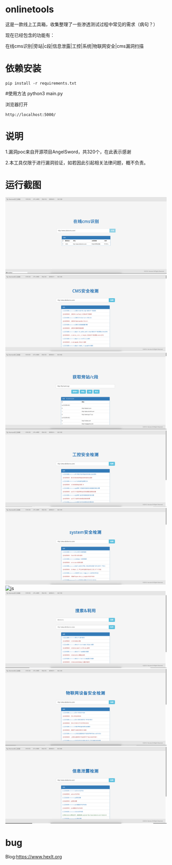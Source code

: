 # onlinetools
这是一款线上工具箱，收集整理了一些渗透测试过程中常见的需求（病句？）

现在已经包含的功能有：

在线cms识别|旁站|c段|信息泄露|工控|系统|物联网安全|cms漏洞扫描




# 依赖安装
    pip install -r requirements.txt

#使用方法
    python3 main.py

浏览器打开

    http://localhost:5000/


# 说明
1.漏洞poc来自开源项目AngelSword，共320个，在此表示感谢

2.本工具仅限于进行漏洞验证，如若因此引起相关法律问题，概不负责。




# 运行截图

![cmsreg](/img/cms.png)
![cmsvuln](/img/cmsaq.png)
![pang](/img/pang.png)
![industrial](/img/industrial.png)
![system](/img/system.png)
![js](/img/jsfuck.png)
![search](/img/search.png)
![hardware](/img/hardware.png)
![information](/img/information.png)


  
# bug
Blog:https://www.hexlt.org